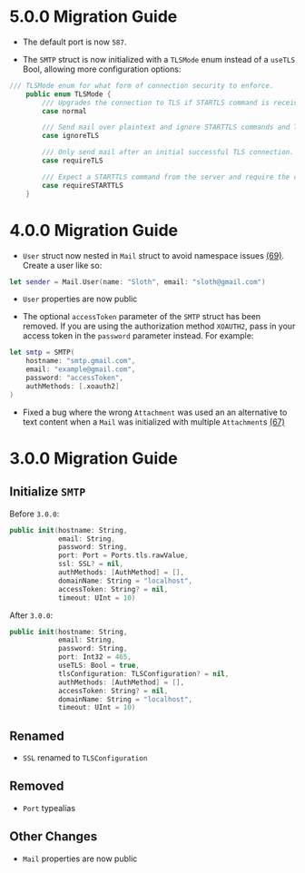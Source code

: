 # 5.0.0 Migration Guide

- The default port is now `587`.

- The `SMTP` struct is now initialized with a `TLSMode` enum instead of a `useTLS` Bool, allowing more configuration options:

```swift
/// TLSMode enum for what form of connection security to enforce.
    public enum TLSMode {
        /// Upgrades the connection to TLS if STARTLS command is received, else sends mail without security.
        case normal

        /// Send mail over plaintext and ignore STARTTLS commands and TLS options. Could throw an error if server requires TLS.
        case ignoreTLS

        /// Only send mail after an initial successful TLS connection. Connection will fail if a TLS connection cannot be established. The default port, 587, will likely need to be adjusted depending on your server.
        case requireTLS

        /// Expect a STARTTLS command from the server and require the connection is upgraded to TLS. Will throw if the server does not issue a STARTTLS command.
        case requireSTARTTLS
    }
```

# 4.0.0 Migration Guide

- `User` struct now nested in `Mail` struct to avoid namespace issues [(69)](https://github.com/IBM-Swift/Swift-SMTP/pull/69). Create a user like so:

```swift
let sender = Mail.User(name: "Sloth", email: "sloth@gmail.com")
```

- `User` properties are now public

- The optional `accessToken` parameter of the `SMTP` struct has been removed. If you are using the authorization method `XOAUTH2`, pass in your access token in the `password` parameter instead. For example:

```swift
let smtp = SMTP(
    hostname: "smtp.gmail.com",
    email: "example@gmail.com",
    password: "accessToken",
    authMethods: [.xoauth2]
)
```

- Fixed a bug where the wrong `Attachment` was used an an alternative to text content when a `Mail` was initialized with multiple `Attachment`s [(67)](https://github.com/IBM-Swift/Swift-SMTP/pull/67)

# 3.0.0 Migration Guide

## Initialize `SMTP`

Before `3.0.0`:

```swift
public init(hostname: String,
            email: String,
            password: String,
            port: Port = Ports.tls.rawValue,
            ssl: SSL? = nil,
            authMethods: [AuthMethod] = [],
            domainName: String = "localhost",
            accessToken: String? = nil,
            timeout: UInt = 10)
```

After `3.0.0`:

```swift
public init(hostname: String,
            email: String,
            password: String,
            port: Int32 = 465,
            useTLS: Bool = true,
            tlsConfiguration: TLSConfiguration? = nil,
            authMethods: [AuthMethod] = [],
            accessToken: String? = nil,
            domainName: String = "localhost",
            timeout: UInt = 10)
```

## Renamed

- `SSL` renamed to `TLSConfiguration`

## Removed

- `Port` typealias

## Other Changes

- `Mail` properties are now public
